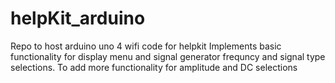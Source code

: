 # helpKit_arduino
Repo to host arduino uno 4 wifi code for helpkit 
Implements basic functionality for display menu and signal generator frequncy and signal type selections.
To add more functionality for amplitude and DC selections
